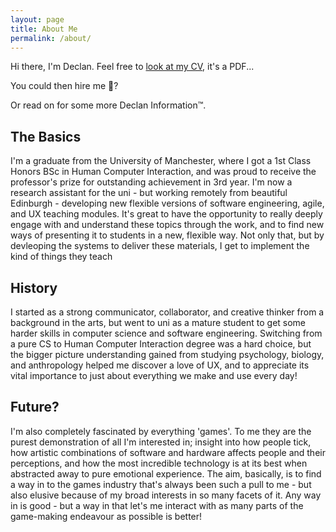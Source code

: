 ```yaml
---
layout: page
title: About Me
permalink: /about/
---
```


Hi there, I'm Declan. Feel free to [look at my CV](/assets/documents/declan_kehoe_cv.pdf), it's a PDF... 

You could then hire me 🌝?

Or read on for some more Declan Information™.

## The Basics
I'm a graduate from the University of Manchester, where I got a 1st Class Honors BSc in Human Computer Interaction, and was proud to receive the professor's prize for outstanding achievement in 3rd year. I'm now a research assistant for the uni - but working remotely from beautiful Edinburgh - developing new flexible versions of software engineering, agile, and UX teaching modules. It's great to have the opportunity to really deeply engage with and understand these topics through the work, and to find new ways of presenting it to students in a new, flexible way. Not only that, but by devleoping the systems to deliver these materials, I get to implement the kind of things they teach

## History
I started as a strong communicator, collaborator, and creative thinker from a background in the arts, but went to uni as a mature student to get some harder skills in computer science and software engineering. Switching from a pure CS to Human Computer Interaction degree was a hard choice, but the bigger picture understanding gained from studying psychology, biology, and anthropology helped me discover a love of UX, and to appreciate its vital importance to just about everything we make and use every day!

## Future?
I'm also completely fascinated by everything 'games'. To me they are the purest demonstration of all I'm interested in; insight into how people tick, how artistic combinations of software and hardware affects people and their perceptions, and how the most incredible technology is at its best when abstracted away to pure emotional experience. The aim, basically, is to find a way in to the games industry that's always been such a pull to me - but also elusive because of my broad interests in so many facets of it. Any way in is good - but a way in that let's me interact with as many parts of the game-making endeavour as possible is better!
